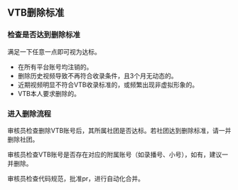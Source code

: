 ## VTB删除标准


### 检查是否达到删除标准

满足一下任意一点即可视为达标。

- 在所有平台账号均注销的。
- 删除历史视频导致不再符合收录条件，且3个月无动态的。
- 近期视频明显不符合VTB收录标准的，或频繁出现非虚拟形象的。
- VTB本人要求删除的。


### 进入删除流程

审核员检查删除VTB账号后，其所属社团是否达标。若社团达到删除标准，请一并删除社团。

审核员检查VTB账号是否存在对应的附属账号（如录播号、小号），如有，建议一并删除。

审核员检查代码规范，批准pr，进行自动化合并。

